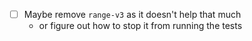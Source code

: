 - [ ] Maybe remove `range-v3` as it doesn't help that much
  - or figure out how to stop it from running the tests